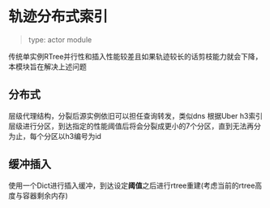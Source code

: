 # 轨迹分布式索引

> type: actor module

传统单实例RTree并行性和插入性能较差且如果轨迹较长的话剪枝能力就会下降，本模块旨在解决上述问题

## 分布式

层级代理结构，分裂后源实例依旧可以担任查询转发，类似dns
根据Uber h3索引层级进行分区，到达指定的性能阈值后将会分裂成更小的7个分区，直到无法再分为止，每个分区以h3编号为id

## 缓冲插入

使用一个Dict进行插入缓冲，到达设定**阈值**之后进行rtree重建(考虑当前的rtree高度与容器剩余内存)
